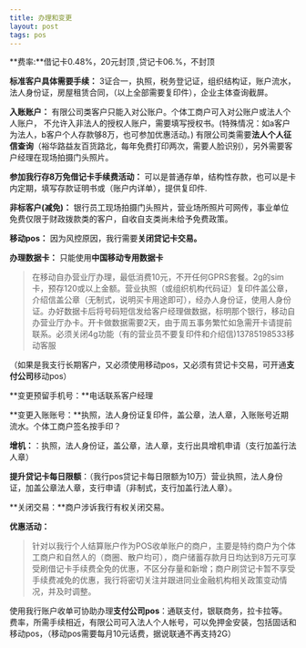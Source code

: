 ```yaml
---
title: 办理和变更
layout: post
tags: pos
---
```

**费率:**借记卡0.48%，20元封顶 ,贷记卡06.%，不封顶

**标准客户具体需要手续：**
3证合一，执照，税务登记证，组织结构证，账户流水，法人身份证，房屋租赁合同，（以上全部需要复印件），企业主体查询截屏。

**入账账户：**
有限公司类客户只能入对公账户。个体工商户可入对公账户或法人个人账户，	不允许入非法人的授权人账户，需要填写授权书。(特殊情况：如a客户为法人，b客户个人存款够8万，也可参加优惠活动。)
有限公司类需要**法人个人征信查询**（裕华路益友百货路北，每年免费打印两次，需要人脸识别），另外需要客户经理在现场拍摄门头照片。

**参加我行存8万免借记卡手续费活动：**
可以是普通存单，结构性存款，也可以是卡内定期，填写存款证明书或（账户内详单），提供复印件​.

**非标客户(减免)：**
银行员工现场拍摄门头照片，营业场所照片可网传，事业单位免费仅限于财政拨款类的客户，自收自支类尚未给予免费政策。

**移动pos：**
因为风控原因，我行需要**关闭贷记卡交易。**

**办理数据卡：**
只能使用**中国移动专用数据卡**
>   在移动自办营业厅办理，最低消费10元，不开任何GPRS套餐。2g的sim卡，预存120或以上金额。营业执照（或组织机构代码证）复印件盖公章，介绍信盖公章（无制式，说明买卡用途即可），经办人身份证，使用人身份证。办好数据卡后将号码短信发给客户经理做数据，标明那个银行，移动自办营业厅办卡。开卡做数据需要2天，由于周五事务繁忙如急需开卡请提前联系。必须关闭4g功能（有的营业员不要复印件和介绍信)13785198533移动客服

（如果是我支行长期客户，又必须使用移动pos，又必须有贷记卡交易，可开通**支付公司**移动pos）

**变更预留手机号：**电话联系客户经理

**变更入账账号：**执照，法人身份证复印件，盖公章，法人章，入账账号近期流水。个体工商户签名按手印？

**增机：**：执照，法人身份证，盖公章，法人章，支行出具增机申请（支行加盖行法人章）

**提升贷记卡每日限额**：（我行pos贷记卡每日限额为10万）营业执照，法人身份证，加盖公章法人章，支行申请（非制式，支行加盖行法人章）。

**关闭交易：**商户涉诉我行有权关闭交易。

**优惠活动：**

> 针对以我行个人结算账户作为POS收单账户的商户，主要是特约商户为个体工商户和自然人的（商圈、散户均可），商户储蓄存款月日均达到8万元可享受刷借记卡手续费全免的优惠，不区分存量和新增；商户刷贷记卡暂不享受手续费减免的优惠，我行将密切关注并跟进同业金融机构相关政策变动情况，并及时调整。​
    
使用我行账户收单可协助办理**支付公司pos**：通联支付，银联商务，拉卡拉等。 费率，所需手续相近，有限公司可入法人个人帐号，可以免押金安装，包括固话和移动pos，（移动pos需要每月10元话费，据说联通不再支持2G）